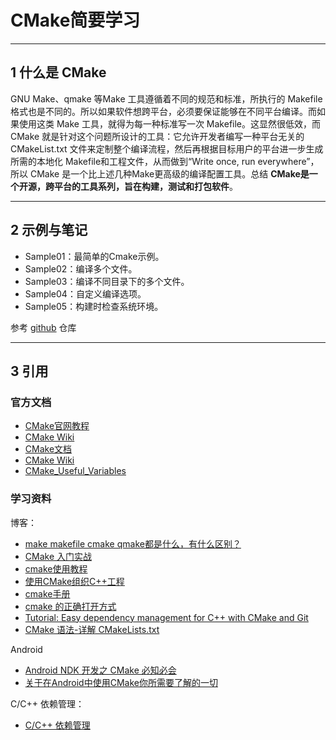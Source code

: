 # CMake简要学习

---

## 1 什么是 CMake

 GNU Make、qmake 等Make 工具遵循着不同的规范和标准，所执行的 Makefile 格式也是不同的。所以如果软件想跨平台，必须要保证能够在不同平台编译。而如果使用这类 Make 工具，就得为每一种标准写一次 Makefile。这显然很低效，而 CMake 就是针对这个问题所设计的工具：它允许开发者编写一种平台无关的 CMakeList.txt 文件来定制整个编译流程，然后再根据目标用户的平台进一步生成所需的本地化 Makefile和工程文件，从而做到“Write once, run everywhere”，所以 CMake 是一个比上述几种Make更高级的编译配置工具。总结 **CMake是一个开源，跨平台的工具系列，旨在构建，测试和打包软件**。

---

## 2 示例与笔记

- Sample01：最简单的Cmake示例。
- Sample02：编译多个文件。
- Sample03：编译不同目录下的多个文件。
- Sample04：自定义编译选项。
- Sample05：构建时检查系统环境。

参考 [github](../Code/cmake-samples/README.md) 仓库

---

## 3 引用

### 官方文档

- [CMake官网教程](https://cmake.org/documentation/)
- [CMake Wiki](https://cmake.org/Wiki/CMake)
- [CMake文档](https://cmake.org/cmake/help/v3.0/index.html#)
- [CMake Wiki](https://cmake.org/Wiki/CMake)
- [CMake_Useful_Variables](https://cmake.org/Wiki/CMake_Useful_Variables)

### 学习资料

博客：

- [make makefile cmake qmake都是什么，有什么区别？](https://www.zhihu.com/question/27455963)
- [CMake 入门实战](http://hahack.com/codes/cmake/)
- [cmake使用教程](https://juejin.im/post/5a6f32e86fb9a01ca6031230)
- [使用CMake组织C++工程](https://elloop.github.io/tools/2016-04-04/learning-cmake-0)
- [cmake手册](http://www.cnblogs.com/coderfenghc/tag/cmake/)
- [cmake 的正确打开方式](https://segmentfault.com/a/1190000015113987)
- [Tutorial: Easy dependency management for C++ with CMake and Git](https://foonathan.net/blog/2016/07/07/cmake-dependency-handling.html)
- [CMake 语法-详解 CMakeLists.txt](https://www.jianshu.com/p/528eeb266f83)

Android

- [Android NDK 开发之 CMake 必知必会](https://juejin.im/post/5b9879976fb9a05d330aa206)
- [关于在Android中使用CMake你所需要了解的一切](https://juejin.im/post/5bb025db5188255c38537198)

C/C++ 依赖管理：

- [C/C++ 依赖管理](http://www.oolap.com/cxx-dependency-management)
